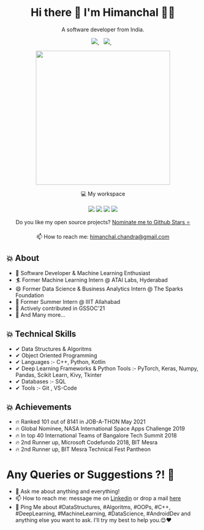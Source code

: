<h1 align='center'>
  Hi there 👋 I'm Himanchal 👨‍💻
</h1>

<p align='center'>
  A software developer from India.
</p>



<p align='center'>
  
  <a href="https://www.linkedin.com/in/himanchalchandra/">
    <img src="https://img.shields.io/badge/linkedin-%230077B5.svg?&style=for-the-badge&logo=linkedin&logoColor=white" />
  </a>&nbsp;&nbsp;
  <a href="mailto:himanchal.chandra@gmail.com">
    <img src="https://img.shields.io/badge/Gmail-D14836?style=for-the-badge&logo=gmail&logoColor=white" />        
  </a>&nbsp;&nbsp;
  
</p>

<p align='center'>
  <a href="#"><img src="https://github-readme-stats.vercel.app/api?username=HimanchalChandra&show_icons=true&count_private=true&theme=dark" width="350"></a>
</p>

<p align='center'>
  💻 My workspace<br/><br/>
  <img src="https://img.shields.io/badge/Linux-FCC624?style=for-the-badge&logo=linux&logoColor=black" />
  <img src="https://img.shields.io/badge/intel-core%20i5%2010th-%230071C5.svg?&style=for-the-badge&logo=intel&logoColor=white" />
  <img src="https://img.shields.io/badge/RAM-16GB-%230071C5.svg?&style=for-the-badge&logoColor=white" />
  <img src="https://img.shields.io/badge/nvidia-gtx%201650-%2376B900.svg?&style=for-the-badge&logo=nvidia&logoColor=white" />
</p>

<p align='center'>
  Do you like my open source projects? <a href='https://stars.github.com/nominate/'>Nominate me to Github Stars ⭐</a>
</p>

<!-- <details align='center'>
  <summary>:zap: My workspace specs</summary>
</details>-->

<p align='center'>
  📫 How to reach me: <a href='mailto:himanchal.chandra@gmail.com'>himanchal.chandra@gmail.com</a>
</p>

## 💥 About
- 🤠  Software Developer & Machine Learning Enthusiast
- 🏄‍ Former Machine Learning Intern @ ATAI Labs, Hyderabad
- 😄  Former Data Science & Business Analytics Intern @ The Sparks Foundation
- 🔭  Former Summer Intern @ IIIT Allahabad
- 🌱 Actively contributed in GSSOC'21
- 👯 And Many more...
## 💥 Technical Skills
- ✔  Data Structures & Algoritms
- ✔  Object Oriented Programming
- ✔  Languages :- C++, Python, Kotlin
- ✔ Deep Learning Frameworks & Python Tools :- PyTorch, Keras, Numpy, Pandas, Scikit Learn, Kivy, Tkinter
- ✔  Databases :- SQL
- ✔  Tools :- Git , VS-Code

## 💥 Achievements
- 🔥  Ranked 101 out of 8141 in JOB-A-THON May 2021
- 🔥  Global Nominee, NASA International Space Apps Challenge 2019
- 🔥  In top 40 International Teams of Bangalore Tech Summit 2018
- 🔥  2nd Runner up, Microsoft Codefundo 2018, BIT Mesra
- 🔥  2nd Runner up, BIT Mesra Technical Fest Pantheon

# Any Queries or Suggestions ?! 🤔
- 💬 Ask me about anything and everything! 
- 📫 How to reach me: message me on [Linkedin](https://www.linkedin.com/in/himanchalchandra/) or drop a mail [here](mailto:himanchal.chandra@gmail.com)
- 💬 Ping Me about #DataStructures, #Algoritms, #OOPs, #C++, #DeepLearning, #MachineLearning, #DataScience, #AndroidDev and anything else you want to ask. I'll try my best to help you.😊❤   
